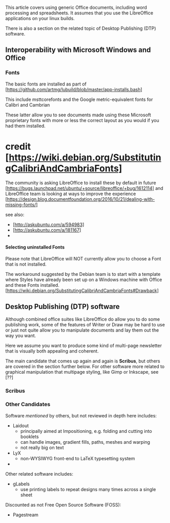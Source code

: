 
This article covers using generic Office documents, including 
word processing and spreadsheets. It assumes that you use the 
LibreOffice applications on your linux builds.

There is also a section on the related topic of 
Desktop Publishing (DTP) software.


## Interoperability with Microsoft Windows and Office

### Fonts

The basic fonts are installed as part of [https://github.com/artmg/lubuild/blob/master/app-installs.bash]

This include msttcorefonts and the 
Google metric-equivalent fonts for Calibri and Cambrian

These latter allow you to see documents made using these Microsoft proprietary fonts 
with more or less the correct layout as you would if you had them installed.
# credit [https://wiki.debian.org/SubstitutingCalibriAndCambriaFonts]

The community is asking LibreOffice to install these by default in future 
[https://bugs.launchpad.net/ubuntu/+source/libreoffice/+bug/1612114]
and LibreOffice team is looking at ways to improve the experience
[https://design.blog.documentfoundation.org/2016/10/21/dealing-with-missing-fonts/]

see also:
* [http://askubuntu.com/a/594983]
* [http://askubuntu.com/a/181167]
* 

#### Selecting uninstalled Fonts

Please note that LibreOffice will NOT currently allow you to choose a Font that is not installed. 

The workaround suggested by the Debian team is to start with a template where Styles have already 
been set up on a Windows machine with Office and these Fonts installed. 
[https://wiki.debian.org/SubstitutingCalibriAndCambriaFonts#Drawback]


## Desktop Publishing (DTP) software

Although combined office suites like LibreOffice do allow you to do some publishing work, 
some of the features of Writer or Draw may be hard to use or just not quite allow you to 
manipulate documents and lay them out the way you want. 

Here we assume you want to produce some kind of multi-page newsletter that is 
visually both appealing and coherent. 

The main candidate that comes up again and again is **Scribus**, 
but others are covered in the section further below. 
For other software more related to graphical manipulation that multipage styling, 
like Gimp or Inkscape, see [??]


### Scribus



### Other Candidates

Software _mentioned_ by others, but not reviewed in depth here includes:

* Laidout
    * principally aimed at Impositioning, e.g. folding and cutting into booklets
    * can handle images, gradient fills, paths, meshes and warping
    * not really big on text
* LyX
    * non-WYSIWYG front-end to LaTeX typesetting system
* 

Other related software includes:

* gLabels
    * use printing labels to repeat designs many times across a single sheet

Discounted as not Free Open Source Software (FOSS):

* Pagestream

